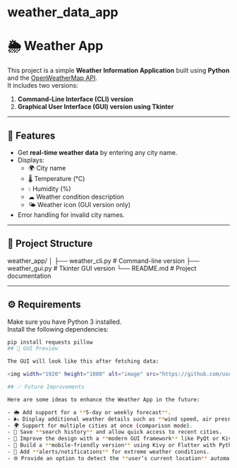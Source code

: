 # weather_data_app
# 🌦 Weather App

This project is a simple **Weather Information Application** built using **Python** and the [OpenWeatherMap API](https://openweathermap.org/api).  
It includes two versions:
1. **Command-Line Interface (CLI) version**  
2. **Graphical User Interface (GUI) version using Tkinter**

---

## 🚀 Features
- Get **real-time weather data** by entering any city name.
- Displays:
  - 🌍 City name  
  - 🌡 Temperature (°C)  
  - 💧 Humidity (%)  
  - ☁ Weather condition description  
  - 🌤 Weather icon (GUI version only)  
- Error handling for invalid city names.

---

## 📂 Project Structure
weather_app/
│
├── weather_cli.py # Command-line version
├── weather_gui.py # Tkinter GUI version
└── README.md # Project documentation


---

## ⚙️ Requirements
Make sure you have Python 3 installed.  
Install the following dependencies:
```bash
pip install requests pillow
## 📸 GUI Preview

The GUI will look like this after fetching data:

<img width="1920" height="1080" alt="image" src="https://github.com/user-attachments/assets/efdd3d33-b770-4e45-b3bb-f9f19e310a89" />

## ✅ Future Improvements

Here are some ideas to enhance the Weather App in the future:

- 🌦 Add support for a **5-day or weekly forecast**.  
- 🌬 Display additional weather details such as **wind speed, air pressure, sunrise, and sunset times**.  
- 🌍 Support for multiple cities at once (comparison mode).  
- 💾 Save **search history** and allow quick access to recent cities.  
- 🎨 Improve the design with a **modern GUI framework** like PyQt or Kivy.  
- 📱 Build a **mobile-friendly version** using Kivy or Flutter with Python backend.  
- 🔔 Add **alerts/notifications** for extreme weather conditions.  
- 🌐 Provide an option to detect the **user’s current location** automatically via IP or GPS.  

